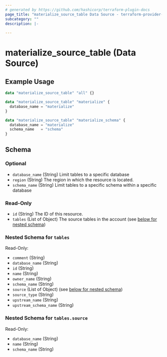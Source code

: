 ```yaml
---
# generated by https://github.com/hashicorp/terraform-plugin-docs
page_title: "materialize_source_table Data Source - terraform-provider-materialize"
subcategory: ""
description: |-
  
---
```


# materialize_source_table (Data Source)



## Example Usage

```terraform
data "materialize_source_table" "all" {}

data "materialize_source_table" "materialize" {
  database_name = "materialize"
}

data "materialize_source_table" "materialize_schema" {
  database_name = "materialize"
  schema_name   = "schema"
}
```

<!-- schema generated by tfplugindocs -->
## Schema

### Optional

- `database_name` (String) Limit tables to a specific database
- `region` (String) The region in which the resource is located.
- `schema_name` (String) Limit tables to a specific schema within a specific database

### Read-Only

- `id` (String) The ID of this resource.
- `tables` (List of Object) The source tables in the account (see [below for nested schema](#nestedatt--tables))

<a id="nestedatt--tables"></a>
### Nested Schema for `tables`

Read-Only:

- `comment` (String)
- `database_name` (String)
- `id` (String)
- `name` (String)
- `owner_name` (String)
- `schema_name` (String)
- `source` (List of Object) (see [below for nested schema](#nestedobjatt--tables--source))
- `source_type` (String)
- `upstream_name` (String)
- `upstream_schema_name` (String)

<a id="nestedobjatt--tables--source"></a>
### Nested Schema for `tables.source`

Read-Only:

- `database_name` (String)
- `name` (String)
- `schema_name` (String)
